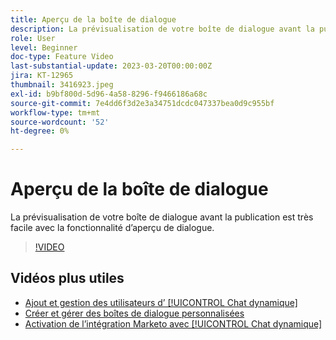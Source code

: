 ```yaml
---
title: Aperçu de la boîte de dialogue
description: La prévisualisation de votre boîte de dialogue avant la publication est très facile avec la fonctionnalité d’aperçu de dialogue.
role: User
level: Beginner
doc-type: Feature Video
last-substantial-update: 2023-03-20T00:00:00Z
jira: KT-12965
thumbnail: 3416923.jpeg
exl-id: b9bf800d-5d96-4a58-8296-f9466186a68c
source-git-commit: 7e4dd6f3d2e3a34751dcdc047337bea0d9c955bf
workflow-type: tm+mt
source-wordcount: '52'
ht-degree: 0%

---
```


# Aperçu de la boîte de dialogue

La prévisualisation de votre boîte de dialogue avant la publication est très facile avec la fonctionnalité d’aperçu de dialogue.

>[!VIDEO](https://video.tv.adobe.com/v/3416923/?quality=12&learn=on)

## Vidéos plus utiles

* [Ajout et gestion des utilisateurs d’ [!UICONTROL Chat dynamique] ](user-management.md)
* [Créer et gérer des boîtes de dialogue personnalisées](dialogue-management.md)
* [Activation de l’intégration Marketo avec [!UICONTROL Chat dynamique] ](marketo-integration.md)
